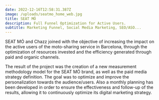 ```yaml
---
date: 2022-12-16T12:58:31.387Z
image: /uploads/seatmo_home_web.jpg
title: SEAT MÓ
description: Full Funnel Optimization for Active Users.
subtitle: Marketing Funnel, Social Media Marketing, SEO/ASO...
---
```


SEAT MÓ and Chazz joined with the objective of increasing the impact on the active users of the moto-sharing service in Barcelona, through the optimization of resources invested and the efficiency generated through paid and organic channels.

The result of the project was the creation of a new measurement methodology model for the SEAT MÓ brand, as well as the paid media strategy definition. The goal was to optimize and improve the personalization towards the audience/users. Also a monthly planning has been developed in order to ensure the effectiveness and follow-up of the results, allowing it to continuously optimize its digital marketing strategy.
